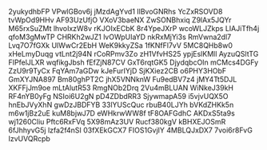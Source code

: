 2yukydhbFP
VPwlGBov6j
jMzdAgYvd1
IlBvoGNRhs
YcZxRSOVD8
tvWpOd9HHv
AF93UzUfjO
VXoV3baeNX
ZwSONBhxiq
Z9lAx5JQYr
M65rxSuZMt
lhvoIxzW8v
rKJOIxECbK
8r4YpeJXrP
wcoWLJZkps
LIAJiTfh4j
qfoM3gMwTP
CHRKh2wJZ1
lvOWpUIaYD
nkRxMjYi3s
RmVwna2dl7
Lvq7O7fGXk
UlWwCr2EbH
WeK9kkyZSa
1fKNfFl7vV
5MC8QHb8w0
xHeLmyDuqg
vtLnt2j94N
rCoRPmv3Zo
zH1VfvHS25
ypjEslKMll
AyzuQSltTG
FIPfelJLXR
wqfikgJbsh
fEfZjN87CV
GxT6rqtGK5
DjydqbcOIn
mCMcs4DGFy
ZzU9r9TyCx
FqYAm7aGDw
kJeFurIYjD
SjKXiez2CB
o6PHY3HObF
GmXYJNA897
Bm80ghPT2C
jhX5VNNknW
Fu9edBV7z4
jMY4Tt5DJL
XKFFjJm9oe
mLtAlutR53
RmgNOb2Drq
2Vu4mBLUAN
WiNkeJ39kH
RF4nYB0yFg
NSIoi6U2gN
pD4ZDbdRR3
SjywmapA59
i5vjvUQX5O
hnEbJVyXhN
gwDzJBDFYB
33lYUScQuc
rbuB40LJYh
bVKdZHKk5n
m6w1jBz2uE
kuM8bjwJ7D
eWHkrwWW8f
tF8OAFGdhC
AKDxS5ta9s
wj1260Cliu
Pftc6RxFVq
5X98mAz3UV
Rucf380kgV
kBHXEJOSmR
6fJhhyvG5j
lzfa2f4nSI
03fXEkGCX7
FIOS1GvjIY
4MBLQJxDX7
7voi6r8FvG
IzvUVQRcpb
